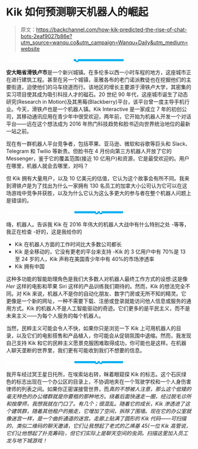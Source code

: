 # Kik 如何预测聊天机器人的崛起

> 原文：<https://backchannel.com/how-kik-predicted-the-rise-of-chat-bots-2eaf9027b86e?utm_source=wanqu.co&utm_campaign=Wanqu+Daily&utm_medium=website>

![](img/a3d460aedde82e2b2f4c8008cb6260fe.png)

**安大略省滑铁卢市**是一个新兴城镇。在多伦多以西一小时车程的地方，这座城市正在进行建筑工程。甚至在另一个城镇，圣雅各布的老门诺派教徒也在挖掘他们的主要街道，迫使他们的马车绕道而行。该地区的增长主要源于滑铁卢大学，其密集的实习项目使其成为吸引科技人才的磁石。20 世纪 90 年代，这座城市诞生了动态研究(Research in Motion)及其黑莓(Blackberry)平台，该平台曾一度主导手机行业。今天，滑铁卢也是一个机器人镇。Kik Interactive 是一家成立 7 年的初创公司，其移动通讯应用在青少年中很受欢迎，两年前，它开始为机器人开发一个对话平台——远在这个想法成为 2016 年热门科技趋势和脸书迈向世界统治地位的最新一站之前。

现在有一群机器人平台竞争者，包括苹果、亚马逊、微软和谷歌等巨头和 Slack、Telegram 和 Twilio 等新贵。但脸书在 4 月份向第三方机器人开放了它的 Messenger，鉴于它的覆盖范围(接近 10 亿用户)和资源，它是最受欢迎的。用户在哪里，机器人就会去哪里，对吗？

但 Kik 拥有大量用户，以及 10 亿美元的估值，它认为这个故事会有所不同。我来到滑铁卢是为了找出为什么一家拥有 130 名员工的加拿大小公司认为它可以在这场游戏中竞争并获胜，以及为什么它认为这么多更大的参与者在整个机器人问题上是错误的。

![](img/83047bf7b019fb4f4a9497188ccc42c1.png)

嗨，机器人。告诉我 Kik 在 2016 年伟大的机器人大战中有什么特别之处 -等等，我正在检查
-好的，这是我给你的
- Kik 在机器人方面的工作时间比大多数公司都长
- Kik 是全移动的，它没有更老的平台来支持
-Kik 的 3 亿用户中有 70%是 13 至 24 岁的人，Kik 声称在美国青少年中有 40%的市场渗透率
- Kik 拥有中国

这种多功能的智能助理角色是我们大多数人对机器人最终工作方式的设想:这是像 *Her* 这样的电影和苹果 Siri 这样的产品训练我们期待的。然而，Kik 的想法完全不同。对 Kik 来说，机器人不是你的自动化朋友、数字门房或无所不知的精灵。它更像是一个新的网址，一种不需要下载、注册或登录就能访问他人信息或服务的通用方式。Kik 的机器人不是人工智能驱动的奇迹。它们更多的是平民主义，而不是未来主义——为每个人服务的每个机器人。

当然，民粹主义可能会令人不快，如果你只是浏览一下 Kik 上可用机器人的目录，以及它们的电影搭售和产品植入，你可能会从促销氛围中退缩。然而，我发现自己支持 Kik 和它的民粹主义愿景克服困难取得成功，你可能也是这样。在机器人聊天垄断的世界里，我们更有可能收到我们不想要的信息。

![](img/83047bf7b019fb4f4a9497188ccc42c1.png)

我开车经过冥王星日托所，在埃索站右转，眯着眼窥探 Kik 的标志。这个石灰绿色的标志出现在一个办公区的目录上，不协调地夹在一个驾驶学校和一个人身伤害律师的列表之间。如果你正密谋接管世界，而*真的不想被人注意，那么这个低矮的毫无特色的办公楼群就是你要租的那种地方。绕着后面快速走一圈，经过脱毛诊所和按摩师，我想我就在门口了。有几个；很混乱。随着它的成长，Kik 渗透进了这个建筑群，随着其他租户的搬走，它增加了空间，拆除了围墙。现在它的办公室就像迷宫一样，是一个曲折通道的迷宫。走廊上贴满了圆形的 Kik 代码——可扫描的、类似二维码的聊天邀请，它们让我想起了老式的乙烯基 45(一位 Kik 高管说，它们让他想起了扑克筹码)，但它们实际上是聊天空间的虫洞。扫描这里加入员工龙与地下城游戏！*